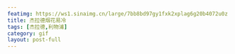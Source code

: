 ```yaml
---
featimg: https://ws1.sinaimg.cn/large/7bb8bd97gy1fxk2xplag6g20b4072u0z.gif
title: 杰拉德烟花易冷
tags: [杰拉德,利物浦]
category: gif
layout: post-full
---
```

